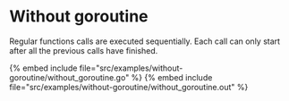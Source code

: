 # Without goroutine


Regular functions calls are executed sequentially. Each call can only start after all the previous calls have finished.


{% embed include file="src/examples/without-goroutine/without_goroutine.go" %}
{% embed include file="src/examples/without-goroutine/without_goroutine.out" %}


